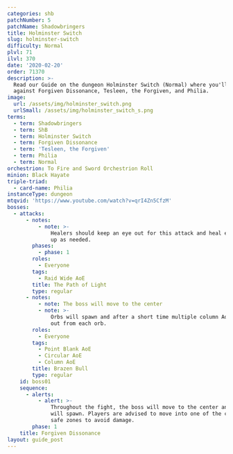 ```yaml
---
categories: shb
patchNumber: 5
patchName: Shadowbringers
title: Holminster Switch
slug: holminster-switch
difficulty: Normal
plvl: 71
ilvl: 370
date: '2020-02-20'
order: 71370
description: >-
  Read our Guide on the dungeon Holminster Switch (Normal) where you'll face off
  against Forgiven Dissonance, Tesleen, the Forgiven, and Philia.
image:
  url: /assets/img/holminster_switch.png
  urlSmall: /assets/img/holminster_switch_s.png
terms:
  - term: Shadowbringers
  - term: ShB
  - term: Holminster Switch
  - term: Forgiven Dissonance
  - term: 'Tesleen, the Forgiven'
  - term: Philia
  - term: Normal
orchestrion: To Fire and Sword Orchestrion Roll
minion: Black Hayate
triple-triad:
  - card-name: Philia
instanceType: dungeon
mtqvid: 'https://www.youtube.com/watch?v=qrI4Zn5CfzM'
bosses:
  - attacks:
      - notes:
          - note: >-
              Healers should keep an eye out for this attack and heal everyone
              up as needed.
        phases:
          - phase: 1
        roles:
          - Everyone
        tags:
          - Raid Wide AoE
        title: The Path of Light
        type: regular
      - notes:
          - note: The boss will move to the center
          - note: >-
              Orbs will spawn and after a short time multiple column AoEs shoot
              out from each orb.
        roles:
          - Everyone
        tags:
          - Point Blank AoE
          - Circular AoE
          - Column AoE
        title: Brazen Bull
        type: regular
    id: boss01
    sequence:
      - alerts:
          - alert: >-
              Throughout the fight, the boss will move to the center and orbs
              will spawn. Players are advised to move into one of the created
              safe zones to avoid damage.
        phase: 1
    title: Forgiven Dissonance
layout: guide_post
---
```


